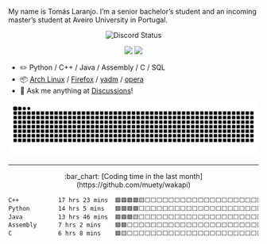 My name is Tomás Laranjo. I’m a senior bachelor’s student and an incoming master’s student at Aveiro University in Portugal.

<div align="center">
    
![Discord Status](https://discord.c99.nl/widget/theme-4/491970909176070164.png)

</div>

<!-- <picture>
    <source media="(prefers-color-scheme: dark)" srcset="https://github-readme-stats-ouuan.vercel.app/api?username=LaranjoTomas&theme=dark&show_icons=true">
    <img align="right" width="50%" src="https://github-readme-stats-ouuan.vercel.app/api?username=LaranjoTomas&show_icons=true">
</picture> -->

<div align="center">
  <img height="180em" src="https://github-readme-stats-npdib1p4e-laranjotomas.vercel.app/api/?username=LaranjoTomas&layout=compact&langs_count=7&theme=gotham"/>
  <img height="180em" src="https://github-readme-stats-npdib1p4e-laranjotomas.vercel.app/api/top-langs/?username=LaranjoTomas&layout=compact&langs_count=7&theme=gotham"/>
</div>


-   :pencil2: Python / C++ / Java / Assembly / C / SQL
-   :package: [Arch Linux](https://wiki.archlinux.org/title/Arch_Linux) / [Firefox](https://www.mozilla.org/firefox/) / [yadm](https://github.com/TheLocehiliosan/yadm) / [opera](https://www.opera.com/) 
-   :thought_balloon: Ask me anything at [Discussions](https://github.com/ouuan/ouuan/discussions/new/choose)!

<div align="center">  
    
  ![Snake Animation](https://github.com/LaranjoTomas/LaranjoTomas/blob/output/github-snake-dark.svg)

</div>

---

<div align="center">
    :bar_chart: [Coding time in the last month](https://github.com/muety/wakapi)
</div>
<!--START_SECTION:waka-->

```txt
C++           17 hrs 23 mins  🟩🟩🟩🟩🟨⬜⬜⬜⬜⬜⬜⬜⬜⬜⬜⬜⬜⬜⬜⬜⬜⬜⬜⬜⬜   18.86 %
Python        14 hrs 5 mins   🟩🟩🟩🟩⬜⬜⬜⬜⬜⬜⬜⬜⬜⬜⬜⬜⬜⬜⬜⬜⬜⬜⬜⬜⬜   15.28 %
Java          13 hrs 46 mins  🟩🟩🟩🟨⬜⬜⬜⬜⬜⬜⬜⬜⬜⬜⬜⬜⬜⬜⬜⬜⬜⬜⬜⬜⬜   14.94 %
Assembly      7 hrs 2 mins    🟩🟩⬜⬜⬜⬜⬜⬜⬜⬜⬜⬜⬜⬜⬜⬜⬜⬜⬜⬜⬜⬜⬜⬜⬜   07.63 %
C             6 hrs 8 mins    🟩🟨⬜⬜⬜⬜⬜⬜⬜⬜⬜⬜⬜⬜⬜⬜⬜⬜⬜⬜⬜⬜⬜⬜⬜   06.66 %
```

<!--END_SECTION:waka-->
